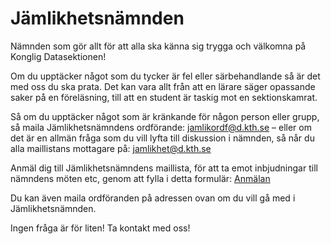 # Jämlikhetsnämnden

Nämnden som gör allt för att alla ska känna sig trygga och välkomna på Konglig Datasektionen!

Om du upptäcker något som du tycker är fel eller särbehandlande så är det med oss du ska prata. Det kan vara allt från att en lärare säger opassande saker på en föreläsning, till att en student är taskig mot en sektionskamrat.

Så om du upptäcker något som är kränkande för någon person eller grupp, så maila Jämlikhetsnämndens ordförande: jamlikordf@d.kth.se – eller om det är en allmän fråga som du vill lyfta till diskussion i nämnden, så når du alla maillistans mottagare på: jamlikhet@d.kth.se

Anmäl dig till Jämlikhetsnämndens maillista, för att ta emot inbjudningar till nämndens möten etc, genom att fylla i detta formulär: [Anmälan](https://docs.google.com/forms/d/1_jXUk1pF4dCS-kWsv2FDjZYXZzuriaf4Qp_iGNzGIKE/viewform?usp=send_form)

Du kan även maila ordföranden på adressen ovan om du vill gå med i Jämlikhetsnämnden.

Ingen fråga är för liten! Ta kontakt med oss!
